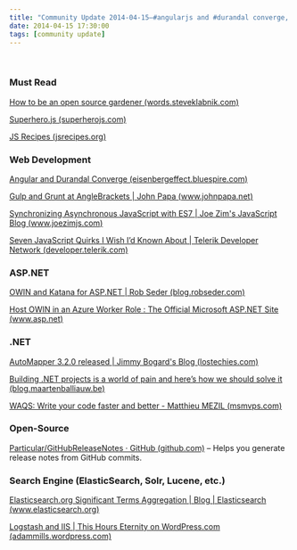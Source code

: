 ```yaml
---
title: "Community Update 2014-04-15–#angularjs and #durandal converge, #nodejs, #javascript, #oss, #aspnet and more"
date: 2014-04-15 17:30:00
tags: [community update]
---
```


&nbsp;

### Must Read

[How to be an open source gardener (words.steveklabnik.com)](http://words.steveklabnik.com/how-to-be-an-open-source-gardener)

[Superhero.js (superherojs.com)](http://superherojs.com/)

[JS Recipes (jsrecipes.org)](http://jsrecipes.org/)

### Web Development

[Angular and Durandal Converge (eisenbergeffect.bluespire.com)](http://eisenbergeffect.bluespire.com/angular-and-durandal-converge/)

[Gulp and Grunt at AngleBrackets | John Papa (www.johnpapa.net)](http://www.johnpapa.net/gulp-and-grunt-at-anglebrackets/)

[Synchronizing Asynchronous JavaScript with ES7 | Joe Zim's JavaScript Blog (www.joezimjs.com)](http://www.joezimjs.com/javascript/synchronizing-asynchronous-javascript-es7/)

[Seven JavaScript Quirks I Wish I’d Known About | Telerik Developer Network (developer.telerik.com)](http://developer.telerik.com/featured/seven-javascript-quirks-i-wish-id-known-about/)

### ASP.NET

[OWIN and Katana for ASP.NET | Rob Seder (blog.robseder.com)](http://blog.robseder.com/2014/04/14/owin-and-katana-for-asp-net/)

[Host OWIN in an Azure Worker Role : The Official Microsoft ASP.NET Site (www.asp.net)](http://www.asp.net/aspnet/overview/owin-and-katana/host-owin-in-an-azure-worker-role)

### .NET

[AutoMapper 3.2.0 released | Jimmy Bogard's Blog (lostechies.com)](http://lostechies.com/jimmybogard/2014/04/15/automapper-3-2-0-released/)

[Building .NET projects is a world of pain and here’s how we should solve it (blog.maartenballiauw.be)](http://blog.maartenballiauw.be/post/2014/04/11/Building-NET-projects-is-a-world-of-pain-and-heres-how-we-should-solve-it.aspx)

[WAQS: Write your code faster and better - Matthieu MEZIL (msmvps.com)](http://msmvps.com/blogs/matthieu/archive/2014/04/14/waqs-write-your-code-faster-and-better.aspx)

### Open-Source

[Particular/GitHubReleaseNotes · GitHub (github.com)](https://github.com/Particular/GitHubReleaseNotes) – Helps you generate release notes from GitHub commits.

### Search Engine (ElasticSearch, Solr, Lucene, etc.)

[Elasticsearch.org Significant Terms Aggregation | Blog | Elasticsearch (www.elasticsearch.org)](http://www.elasticsearch.org/blog/significant-terms-aggregation#classifier)

[Logstash and IIS | This Hours Eternity on WordPress.com (adammills.wordpress.com)](http://adammills.wordpress.com/2014/02/21/logstash-and-iis/)